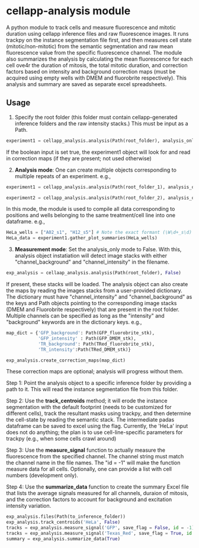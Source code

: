 # cellapp-analysis module
A python module to track cells and measure fluorescence and mitotic duration using cellapp inference files and raw fluorescence images. It runs trackpy on the instance segmentation file first, and then measures cell state (mitotic/non-mitotic) from the semantic segmentation and raw mean fluorescence value from the specific fluorescence channel. The module also summarizes the analysis by calculating the mean fluorescence for each cell ove4r the duration of mitosis, the total mitotic duration, and correction factors based on intensity and background correction maps (must be acquired using empty wells with DMEM and fluorobrite respectively).
This analysis and summary are saved as separate excel spreadsheets.

## Usage
1. Specify the root folder (this folder must contain cellapp-generated inference folders and the raw intensity stacks.) This must be input as a Path.

```python
experiment1 = cellapp_analysis.analysis(Path(root_folder), analysis_only: False)
```
If the boolean input is set true, the experiment1 object will look for and read in correction maps (if they are present; not used otherwise)

2. **Analysis mode**: One can create multiple objects corresponding to multiple repeats of an experiment.
e.g., 

```python
experiment1 = cellapp_analysis.analysis(Path(root_folder_1), analysis_only: True)

experiment2 = cellapp_analysis.analysis(Path(root_folder_2), analysis_only: True)
```

In this mode, the module is used to compile all data corresponding to positions and wells belonging to the same treatment/cell line into one dataframe. e.g.,

```python
HeLa_wells = ["A02_s1", "H12_s5"] # Note the exact formant (\W\d+_s\d)
HeLa_data = experiment1.gather_plot_summaries(HeLa_wells)  
```

3. **Measurement mode**: Set the analysis_only mode to False. With this, analysis object instatiation will detect image stacks with either "channel_background" and "channel_intensity" in the filename. 

```python
exp_analysis = cellaap_analysis.analysis(Path(root_folder), False)
```

If present, these stacks will be loaded. The analysis object can also create the maps by reading the images stacks from a user-provided dictionary. The dictionary must have "channel_intensity" and "channel_background" as the keys and Path objects pointing to the corresponding image stacks (DMEM and Fluorobrite respectively) that are present in the root folder. Multiple channels can be specified as long as the "intensity" and "background" keywords are in the dictionary keys. e.g.,

```python
map_dict = {'GFP_background': Path(GFP_fluorobrite_stk),
            'GFP_intensity' : Path(GFP_DMEM_stk), 
            'TR_background': Path(TRed_fluorobrite_stk),
            'TR_intensity':Path(TRed_DMEM_stk)}

exp_analysis.create_correction_maps(map_dict)
```

These correction maps are optional; analysis will progress without them.

Step 1: Point the analysis object to a specific inference folder by providing a path to it. This will read the instance segmentation file from this folder. 

Step 2: Use the **track_centroids** method; it will erode the instance segmentation with the default footprint (needs to be customized for different cells), track the resultant masks using trackpy, and then determine the cell-state by reading the semantic stack. The intermediate padas dataframe can be saved to excel using the flag. Currently, the 'HeLa' input does not do anything; the plan is to use cell-line-specific parameters for trackpy (e.g., when some cells crawl around)

Step 3: Use the **measure_signal** function to actually measure the fluorescence from the specified channel. The channel string must match the channel name in the file names. The "id = -1" will make the function measure data for all cells. Optionally, one can provide a list with cell numbers (development only).

Step 4: Use the **summarize_data** function to create the summary Excel file that lists the average signals measured for all channels, duraion of mitosis, and the correction factors to account for background and excitation intensity variation.

```python
exp_analysis.files(Path(to_inference_folder))
exp_analysis.track_centroids('HeLa', False)
tracks = exp_analysis.measure_signal('GFP', save_flag = False, id = -1)
tracks = exp_analysis.measure_signal('Texas_Red', save_flag = True, id = -1)
summary = exp_analysis.summarize_data(True)
```


